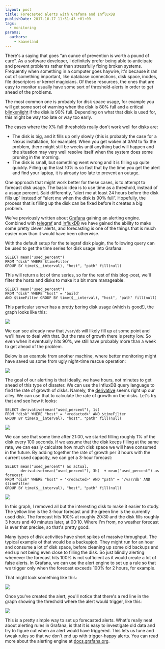 ```yaml
---
layout: post
title: Forecasted alerts with Grafana and InfluxDB
publishDate: 2017-10-17 11:51:43 +01:00
tags:
  - monitoring
params:
  authors:
    - kaaveland
---
```


There's a saying that goes &ldquo;an ounce of prevention is worth a pound of cure&rdquo;. As a software developer, I definitely prefer being able to anticipate and prevent problems rather than stressfully fixing broken systems. Frequently when something in a computer goes haywire, it's because it ran out of something important, like database connections, disk space, inodes, file descriptors or kernel magicians. Of these resources, the ones that are easy to monitor usually have some sort of threshold-alerts in order to get ahead of the problems.

The most common one is probably for disk space usage, for example you will get some sort of warning when the disk is 80% full and a critical <a href="https://en.wikipedia.org/wiki/Blinkenlights">blinkenlight</a> if the disk is 90% full. Depending on what that disk is used for, this might be way too late or way too early.

The cases where the X% full thresholds really don't work well for disks are:

- The disk is big, and it fills up only slowly (this is probably the case for a Nexus installation, for example). When you get woken at 3AM to fix the problem, there might still be weeks until anything bad will happen and the situation may very well resolve itself when the system does some pruning in the morning.
- The disk is small, but something went wrong and it is filling up quite quickly. Filling up the last 10% is so fast that by the time you get the alert and find your laptop, it is already too late to prevent an outage.

One approach that might work better for these cases, is to attempt to forecast disk usage. The basic idea is to use time as a threshold, instead of a usage percent. Said differently, &ldquo;alert me at least 24 hours before the disk fills up&rdquo; instead of &ldquo;alert me when the disk is 90% full&rdquo;. Hopefully, the process that is filling up the disk can be fixed before it creates a big problem.

We've previously written about <a href="https://grafana.org">Grafana</a> gaining an alerting engine. Combined with <a href="https://www.influxdata.com/time-series-platform/telegraf/">telegraf</a> and <a href="https://www.influxdata.com/time-series-platform/influxdb/">InfluxDB</a> we have gained the ability to make some pretty clever alerts, and forecasting is one of the things that is much easier now than it would have been otherwise.

With the default setup for the telegraf disk plugin, the following query can be used to get the time series for disk usage into Grafana:

```
SELECT mean("used_percent")
FROM "disk" WHERE $timeFilter
GROUP BY time($__interval), "host", "path" fill(null)
```

This will return a lot of time series, so for the rest of this blog-post, we'll filter the hosts and disks to make it a bit more manageable.

```
SELECT mean("used_percent")
FROM "disk" WHERE "host" = 'build'
AND $timeFilter GROUP BY time($__interval), "host", "path" fill(null)
```

This particular server has a pretty boring disk usage (which is good!), the graph looks like this:

![](images/disk_usage_plain.png)


We can see already now that `/var/db` will likely fill up at some point and we'll have to deal with that. But the rate of growth there is pretty low. So even when it eventually hits 90%, we still have probably more than a week to get ahead of the problem.

Below is an example from another machine, where better monitoring might have saved us some from ugly night-time rescue operation:

![](images/disk_catastrophe_plain.png)

The goal of our alerting is that ideally, we have hours, not minutes to get ahead of this type of disaster. We can use the InfluxDB query language to find the rate of growth of disks. Namely, the <a href="https://docs.influxdata.com/influxdb/v1.3/query_language/functions/#derivative">derivative</a> seems right up our alley. We can use that to calculate the rate of growth on the disks. Let's try that and see how it looks:

```
SELECT derivative(mean("used_percent"), 1s)
FROM "disk" WHERE "host" = '<redacted>' AND $timeFilter
GROUP BY time($__interval), "host", "path" fill(null)
```

![](images/disk_catastrophe_derivative.png)

We can see that some time after 21:00, we started filling roughly 1% of the disk every 100 seconds. If we assume that the disk keeps filling at the same rate, we can easily calculate how much disk space we will have consumed in the future. By adding together the rate of growth per 3 hours with the current used capacity, we can get a 3-hour forecast:

```
SELECT mean("used_percent") as actual,
       derivative(mean("used_percent"), 3h)  + mean("used_percent") as forecast
FROM "disk" WHERE "host" = '<redacted>' AND "path" = '/var/db' AND $timeFilter
GROUP BY time($__interval), "host", "path" fill(null)
```

![](images/disk_catastrophe_forecast.png)


In this graph, I removed all but the interesting disk to make it easier to study. The yellow line is the 3-hour forecast and the green line is the currently used disk. The forecast hits 100% at roughly 20:30 and the disk fills roughly 3 hours and 40 minutes later, at 00:10. Where I'm from, no weather forecast is ever that precise, so that's pretty good.

Many types of disk activities have short spikes of massive throughput. The typical example of that would be a backupjob. They might run for an hour and consume a lot of disk space, before cleaning up some old backups and end up not being even close to filling the disk. So just blindly alerting whenever the forecast hits 100% is not sufficient as it would create a lot of false alerts. In Grafana, we can use the alert engine to set up a rule so that we trigger only when the forecast exceeds 100% for 2 hours, for example.

That might look something like this:

![](images/disk_forecast_alert.png)

Once you've created the alert, you'll notice that there's a red line in the graph showing the threshold where the alert would trigger, like this:

![](images/disk_forecast_alert_graph.png)

This is a pretty simple way to set up forecasted alerts. What's really neat about alerting rules in Grafana, is that it is easy to investigate old data and try to figure out when an alert would have triggered. This lets us tune and tweak rules so that we don't end up with trigger-happy alerts. You can read more about the alerting engine at <a href="http://docs.grafana.org/alerting/rules/">docs.grafana.org</a>.
